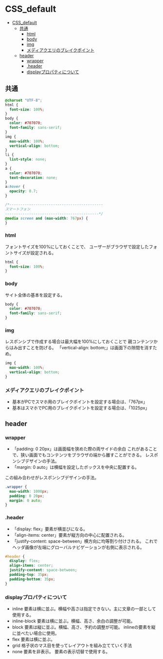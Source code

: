 # CSS_default

- [CSS\_default](#css_default)
  - [共通](#共通)
    - [html](#html)
    - [body](#body)
    - [img](#img)
    - [メディアクエリのブレイクポイント](#メディアクエリのブレイクポイント)
  - [header](#header)
    - [wrapper](#wrapper)
    - [.header](#header-1)
    - [displayプロパティについて](#displayプロパティについて)


## 共通
```css
@charset "UTF-8";
html {
  font-size: 100%;
}
body {
  color: #707070;
  font-family: sans-serif;
}
img {
  max-width: 100%;
  vertical-align: bottom;
}
li {
  list-style: none;
}
a {
  color: #707070;
  text-decoration: none;
}
a:hover {
  opacity: 0.7;
}

/*-------------------------------------------
スマートフォン
-------------------------------------------*/
@media screen and (max-width: 767px) {
}
```

### html
フォントサイズを100%にしておくことで、
ユーザーがブラウザで設定したフォントサイズが設定される。
```css
html {
  font-size: 100%;
}
```


### body
サイト全体の基本を設定する。
```css
body {
  color: #707070;
  font-family: sans-serif;
}
```

### img
レスポンシブで作成する場合は最大幅を100%にしておくことで
親コンテンツからはみ出すことを防げる。
「vertical-align: bottom;」は画面下の隙間を消すため。
```css
img {
  max-width: 100%;
  vertical-align: bottom;
}
```

### メディアクエリのブレイクポイント
- 基本がPCでスマホ用のブレイクポイントを設定する場合は、「767px」
- 基本はスマホでPC用のブレイクポイントを設定する場合は、「1025px」


## header

### wrapper
- 「padding: 0 20px」は画面幅を狭めた際の両サイドの余白
これがあることで、狭い画面でもコンテンツをブラウザの端から離すことができる。
レスポンシブデザインの手法。
- 「margin: 0 auto」は横幅を設定したボックスを中央に配置する。

この組み合わせがレスポンシブデザインの手法。
```css
.wrapper {
  max-width: 1000px;
  padding: 0 20px;
  margin: 0 auto;
}
```

### .header

- 「display: flex」要素が横並びになる。
- 「align-items: center」要素が縦方向の中心に配置される。
- 「justify-content: space-between」横方向に均等割り付けされる。
これでヘッダ画像が左端にグローバルナビゲーションが右側に表示される。

```css
#header {
  display: flex;
  align-items: center;
  justify-content: space-between;
  padding-top: 35px;
  padding-bottom: 35px;
}
```

### displayプロパティについて
- inline
要素は横に並ぶ。横幅や高さは指定できない。主に文章の一部として使用する。
- inline-block
要素は横に並ぶ。横幅、高さ、余白の調整が可能。
- block
要素は縦に並ぶ。横幅、高さ、予約の調整が可能。
inlineの要素を縦に並べたい場合に使用。
- flex
要素は横に並ぶ。
- grid
格子状のマス目を使ってレイアウトを組み立てていく手法
- none
要素を非表示。
要素の表示切替で使用する。